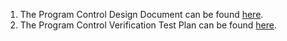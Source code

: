 1. The Program Control Design Document can be found [here](https://docs.google.com/document/d/1MnI7VaCtgNk_lak0Johrvt1nKAhzYR87O-dMmCPDFxc/edit?usp=sharing).
2. The Program Control Verification Test Plan can be found [here](https://docs.google.com/spreadsheets/d/14BUizARVmT4V_qn9fLNynlqen02ZKcho/edit#gid=2123528002).
